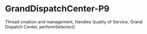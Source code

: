 # GrandDispatchCenter-P9
Thread creation and management, Handles Quality of Service,  Grand Dispatch Center, performSelector()
